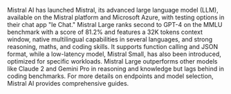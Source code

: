 Mistral AI has launched Mistral, its advanced large language model (LLM), available on the Mistral platform and Microsoft Azure, with testing options in their chat app "le Chat." Mistral Large ranks second to GPT-4 on the MMLU benchmark with a score of 81.2% and features a 32K tokens context window, native multilingual capabilities in several languages, and strong reasoning, maths, and coding skills. It supports function calling and JSON format, while a low-latency model, Mistral Small, has also been introduced, optimized for specific workloads. Mistral Large outperforms other models like Claude 2 and Gemini Pro in reasoning and knowledge but lags behind in coding benchmarks. For more details on endpoints and model selection, Mistral AI provides comprehensive guides.